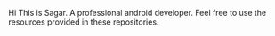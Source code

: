 Hi This is Sagar. A professional android developer. Feel free to use the resources provided in these repositories.

<!---
SGRyffin7/SGRyffin7 is a ✨ special ✨ repository because its `README.md` (this file) appears on your GitHub profile.
You can click the Preview link to take a look at your changes.
--->
